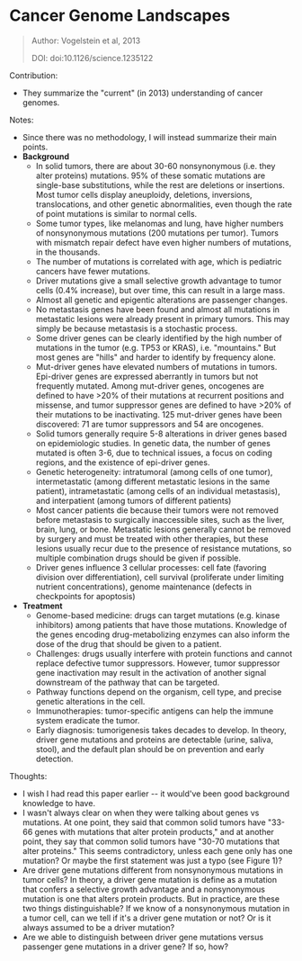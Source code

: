# **Cancer Genome Landscapes**

> Author: Vogelstein et al, 2013
>
> DOI: doi:10.1126/science.1235122

Contribution: 

- They summarize the "current" (in 2013) understanding of cancer genomes. 

Notes: 

- Since there was no methodology, I will instead summarize their main points.
- **Background** 
  - In solid tumors, there are about 30-60 nonsynonymous (i.e. they alter proteins) mutations. 95% of these somatic mutations are single-base substitutions, while the rest are deletions or insertions. Most tumor cells display aneuploidy, deletions, inversions, translocations, and other genetic abnormalities, even though the rate of point mutations is similar to normal cells.
  - Some tumor types, like melanomas and lung, have higher numbers of nonsynonymous mutations (200 mutations per tumor). Tumors with mismatch repair defect have even higher numbers of mutations, in the thousands.
  - The number of mutations is correlated with age, which is pediatric cancers have fewer mutations.
  - Driver mutations give a small selective growth advantage to tumor cells (0.4% increase), but over time, this can result in a large mass.
  - Almost all genetic and epigentic alterations are passenger changes.
  - No metastasis genes have been found and almost all mutations in metastatic lesions were already present in primary tumors. This may simply be because metastasis is a stochastic process.
  - Some driver genes can be clearly identified by the high number of mutations in the tumor (e.g. TP53 or KRAS), i.e. "mountains." But most genes are "hills" and harder to identify by frequency alone.
  - Mut-driver genes have elevated numbers of mutations in tumors. Epi-driver genes are expressed aberrantly in tumors but not frequently mutated. Among mut-driver genes, oncogenes are defined to have >20% of their mutations at recurrent positions and missense, and tumor suppressor genes are defined to have >20% of their mutations to be inactivating. 125 mut-driver genes have been discovered: 71 are tumor suppressors and 54 are oncogenes. 
  - Solid tumors generally require 5-8 alterations in driver genes based on epidemiologic studies. In genetic data, the number of genes mutated is often 3-6, due to technical issues, a focus on coding regions, and the existence of epi-driver genes.
  - Genetic heterogeneity: intratumoral (among cells of one tumor), intermetastatic (among different metastatic lesions in the same patient), intrametastatic (among cells of an individual metastasis), and interpatient (among tumors of different patients)
  - Most cancer patients die because their tumors were not removed before metastasis to surgically inaccessible sites, such as the liver, brain, lung, or bone. Metastatic lesions generally cannot be removed by surgery and must be treated with other therapies, but these lesions usually recur due to the presence of resistance mutations, so multiple combination drugs should be given if possible.
  - Driver genes influence 3 cellular processes: cell fate (favoring division over differentiation), cell survival (proliferate under limiting nutrient concentrations), genome maintenance (defects in checkpoints for apoptosis)
- **Treatment**
  - Genome-based medicine: drugs can target mutations (e.g. kinase inhibitors) among patients that have those mutations. Knowledge of the genes encoding drug-metabolizing enzymes can also inform the dose of the drug that should be given to a patient.
  - Challenges: drugs usually interfere with protein functions and cannot replace defective tumor suppressors. However, tumor suppressor gene inactivation may result in the activation of another signal downstream of the pathway that can be targeted.
  - Pathway functions depend on the organism, cell type, and precise genetic alterations in the cell.
  - Immunotherapies: tumor-specific antigens can help the immune system eradicate the tumor.
  - Early diagnosis: tumorigenesis takes decades to develop. In theory, driver gene mutations and proteins are detectable (urine, saliva, stool), and the default plan should be on prevention and early detection.

Thoughts:

- I wish I had read this paper earlier -- it would've been good background knowledge to have.
- I wasn't always clear on when they were talking about genes vs mutations. At one point, they said that common solid tumors have "33-66 genes with mutations that alter protein products," and at another point, they say that common solid tumors have "30-70 mutations that alter proteins." This seems contradictory, unless each gene only has one mutation? Or maybe the first statement was just a typo (see Figure 1)?
- Are driver gene mutations different from nonsynonymous mutations in tumor cells? In theory, a driver gene mutation is define as a mutation that confers a selective growth advantage and a nonsynonymous mutation is one that alters protein products. But in practice, are these two things distinguishable? If we know of a nonsynonymous mutation in a tumor cell, can we tell if it's a driver gene mutation or not? Or is it always assumed to be a driver mutation?
- Are we able to distinguish between driver gene mutations versus passenger gene mutations in a driver gene? If so, how?